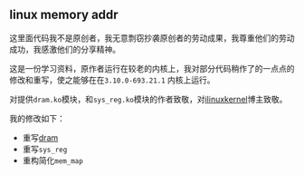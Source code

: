 ## linux memory addr


这里面代码我不是原创者，我无意剽窃抄袭原创者的劳动成果，我尊重他们的劳动成功，我感激他们的分享精神。

这是一份学习资料，原作者运行在较老的内核上，我对部分代码稍作了的一点点的修改和重写，使之能够在在`3.10.0-693.21.1` 内核上运行。

对提供`dram.ko`模块，和`sys_reg.ko`模块的作者致敬，对[ilinuxkernel](http://ilinuxkernel.com/)博主致敬。

我的修改如下：

* 重写[dram](./dram)
* 重写`sys_reg`
* 重构简化`mem_map`
